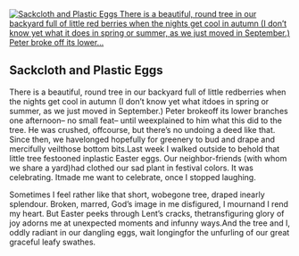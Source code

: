 <article class="post photo">
<a href="https://silverpip-blog.tumblr.com/image/48857071192">
<img alt="Sackcloth and Plastic Eggs There is a beautiful, round tree in our backyard full of little red berries when the nights get cool in autumn (I don’t know yet what it does in spring or summer, as we just moved in September.) Peter broke off its lower..." src="https://64.media.tumblr.com/b69687d0627dd4c2db7a9e4f73c821bc/tumblr_mlthxx22Bu1qhgmvso1_1280.jpg"/>
</a>
<h2>Sackcloth and Plastic Eggs</h2><p>There is a beautiful, round tree in our backyard full of little redberries when the nights get cool in autumn (I don’t know yet what itdoes in spring or summer, as we just moved in September.) Peter brokeoff its lower branches one afternoon– no small feat– until weexplained to him what this did to the tree. He was crushed, offcourse, but there’s no undoing a deed like that. Since then, we havelonged hopefully for greenery to bud and drape and mercifully veilthose bottom bits.Last week I walked outside to behold that little tree festooned inplastic Easter eggs. Our neighbor-friends (with whom we share a yard)had clothed our sad plant in festival colors. It was celebrating. Itmade me want to celebrate, once I stopped laughing.</p><p></p>Sometimes I feel rather like that short, wobegone tree, draped inearly splendour. Broken, marred, God’s image in me disfigured, I mournand I rend my heart. But Easter peeks through Lent’s cracks, thetransfiguring glory of joy adorns me at unexpected moments and infunny ways.And the tree and I, oddly radiant in our dangling eggs, wait longingfor the unfurling of our great graceful leafy swathes.</article>